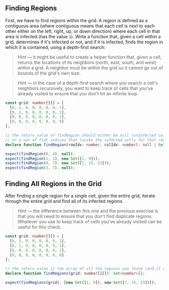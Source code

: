 ## Finding Regions

First, we have to find regions within the grid. A region is defined as a contiguous area (where contiguous means that each cell is next to each other either on the left, right, up, or down direction) where each cell in that area is infected (has the value `1`). Write a function that, given a cell within a grid, determines if it's infected or not, and if it is infected, finds the region in which it is contained, using a depth-first search:

> _Hint_ — it might be useful to create a helper function that, given a cell, returns the locations of its neighbors (north, east, south, and west) within a grid. A neighbor must be within the grid so it cannot go out of bounds of the grid's own size.

> _Hint_ — in the case of a depth-first search where you search a cell's neighbors recursively, you want to keep track of cells that you've already visited to ensure that you don't hit an infinite loop.

```ts
const grid: number[][] = [
  [0, 1, 0, 0, 0, 0, 0, 1],
  [0, 1, 0, 0, 0, 0, 0, 1],
  [0, 0, 0, 0, 0, 0, 0, 1],
  [0, 0, 0, 0, 0, 0, 0, 0]
];

// the return value of findRegion should either be null (uninfected cell)
// or a set of flat indices that locate the infected cells for that region
declare function findRegion(rowIdx: number, colIdx: number): null | Set<number>;

expect(findRegion(0, 4), null);
expect(findRegion(1, 1), new Set([1, 9]));
expect(findRegion(0, 7), new Set([7, 15, 23]));
expect(findRegion(3, 7), null);
```

## Finding All Regions in the Grid

After finding a single region for a single cell, given the entire grid, iterate through the entire grid and find all of its infected regions.

> _Hint_ — the difference between this one and the previous exercise is that you will need to ensure that you don't find duplicate regions. Whatever you use to keep track of cells you've already visited can be useful for this check.

```ts
const grid: number[][] = [
  [0, 1, 0, 0, 0, 0, 0, 1],
  [0, 1, 0, 0, 0, 0, 0, 1],
  [0, 0, 0, 0, 0, 0, 0, 1],
  [0, 0, 0, 0, 0, 0, 0, 0]
];

// the return value is the array of all the regions you found (and it can be an empty array if there are no regions)
declare function findRegions(grid: number[][]): Set<number>[];

expect(findRegions(grid), [new Set([1, 9]), new Set([7, 15, 23])]);
```
